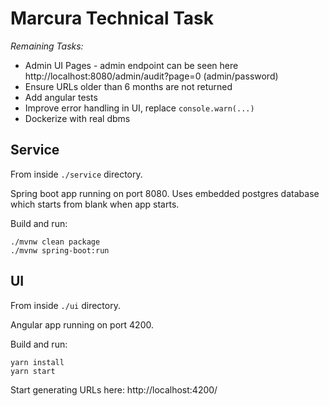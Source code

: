 # Marcura Technical Task

*Remaining Tasks:*
* Admin UI Pages - admin endpoint can be seen here http://localhost:8080/admin/audit?page=0 (admin/password)
* Ensure URLs older than 6 months are not returned
* Add angular tests
* Improve error handling in UI, replace `console.warn(...)`
* Dockerize with real dbms

## Service

From inside `./service` directory.  

Spring boot app running on port 8080.
Uses embedded postgres database which starts from blank when app starts.

Build and run:
```
./mvnw clean package
./mvnw spring-boot:run
```

## UI

From inside `./ui` directory. 

Angular app running on port 4200.

Build and run:
```
yarn install
yarn start
```

Start generating URLs here: http://localhost:4200/


